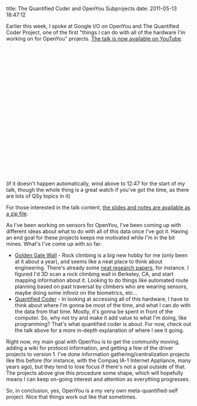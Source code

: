 title: The Quantified Coder and OpenYou Subprojects
date: 2011-05-13 18:47:12 

Earlier this week, I spoke at Google I/O on OpenYou and The Quantified
Coder Project, one of the first "things I can do with all of the
hardware I'm working on for OpenYou"
projects. [The talk is now available on YouTube][1].

<CENTER><object width="560" height="349"><param name="movie" value="https://www.youtube.com/v/52Ml_zax4A0?fs=1&start=767&amp;hl=en_US"></param><param name="allowFullScreen" value="true"></param><param name="allowscriptaccess" value="always"></param><embed src="https://www.youtube.com/v/52Ml_zax4A0?fs=1&start=767&amp;hl=en_US" type="application/x-shockwave-flash" width="560" height="349" allowscriptaccess="always" allowfullscreen="true"></embed></object></CENTER>

(if it doesn't happen automatically, wind above to 12:47 for the start
of my talk, though the whole thing is a great watch if you've got the
time, as there are lots of QSy topics in it)

For those interested in the talk content,
[the slides and notes are available as a zip file][2].

As I've been working on sensors for OpenYou, I've been coming up with
different ideas about what to do with all of this data once I've got
it. Having an end goal for these projects keeps me motivated while I'm
in the bit mines. What's I've come up with so far:

* [Golden Gate Wall][3] - Rock climbing is a big new hobby for me
  (only been at it about a year), and seems like a neat place to think
  about engineering. There's already some [neat research papers][5],
  for instance. I figured I'd 3D scan a rock climbing wall in
  Berkeley, CA, and start mapping information about it. Looking to do
  things like automated route planning based on past traversal by
  climbers who are wearing sensors, maybe doing some infoviz on the
  biometrics, etc...
* [Quantified Coder][4] - In looking at accessing all of this
  hardware, I have to think about where I'm gonna be most of the time,
  and what I can do with the data from that time. Mostly, it's gonna
  be spent in front of the computer. So, why not try and make it add
  value to what I'm doing, like programming? That's what quantified
  coder is about. For now, check out the talk above for a more
  in-depth explanation of where I see it going.

Right now, my main goal with OpenYou is to get the community moving,
adding a wiki for protocol information, and getting a few of the
driver projects to version 1. I've done information
gathering/centralization projects like this before (for instance, with
the Compaq IA-1 Internet Appliance, many years ago), but they tend to
lose focus if there's not a goal outside of that. The projects above
give this procedure some shape, which will hopefully means I can keep
on-going interest and attention as everything progresses.

So, in conclusion, yes, OpenYou is a my very own meta-quantified-self
project. Nice that things work out like that sometimes.

[1]: https://www.youtube.com/watch?v=52Ml_zax4A0#t=12m47s
[2]: http://www.openyou.org/qc/KyleMachulis-ThisIsYourBrainOnBugs.zip
[3]: http://www.goldengatewall.com
[4]: http://www.openyou.org/qc
[5]: http://onlinelibrary.wiley.com/doi/10.1002/jst.71/pdf
